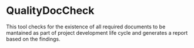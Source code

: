 QualityDocCheck
===============

This tool checks for the existence of all required documents to be mantained as part of project development life cycle and generates a report based on the findings.


